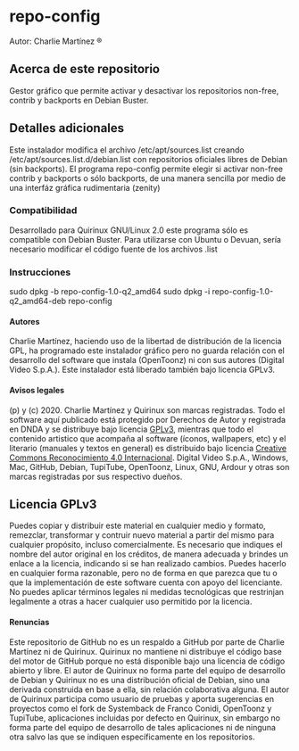 # repo-config
Autor: Charlie Martínez ®
## Acerca de este repositorio
Gestor gráfico que permite activar y desactivar los repositorios non-free, contrib y backports en Debian Buster.
## Detalles adicionales
Este instalador modifica el archivo /etc/apt/sources.list creando /etc/apt/sources.list.d/debian.list con repositorios oficiales libres de Debian (sin backports). El programa repo-config permite elegir si activar non-free contrib y backports o sólo backports, de una manera sencilla por medio de una interfáz gráfica rudimentaria (zenity)
### Compatibilidad
Desarrollado para Quirinux GNU/Linux 2.0 este programa sólo es compatible con Debian Buster. Para utilizarse con Ubuntu o Devuan, sería necesario modificar el código fuente de los archivos .list
### Instrucciones
sudo dpkg -b repo-config-1.0-q2_amd64
sudo dpkg -i repo-config-1.0-q2_amd64-deb
repo-config
#### Autores
Charlie Martínez, haciendo uso de la libertad de distribución de la licencia GPL, ha programado este instalador gráfico pero no guarda relación con el desarrollo del software que instala (OpenToonz) ni con sus autores (Digital Video S.p.A.). Este instalador está liberado también bajo licencia GPLv3. 
#### Avisos legales
(p) y (c) 2020. Charlie Martínez y Quirinux son marcas registradas. Todo el software aquí publicado está protegido por Derechos de Autor y registrada en DNDA y se distribuye bajo licencia <a href="https://lslspanish.github.io/translation_GPLv3_to_spanish/">GPLv3</a>, mientras que todo el contenido artistico que acompaña al software (íconos, wallpapers, etc) y el literario (manuales y textos en general) es distribuido bajo licencia <a href="https://creativecommons.org/licenses/by/4.0/deed.es">Creative Commons Reconocimiento 4.0 Internacional</a>. Digital Video S.p.A., Windows, Mac, GitHub, Debian, TupiTube, OpenToonz, Linux, GNU, Ardour y otras son marcas registradas por sus respectivo dueños.
## Licencia GPLv3
Puedes copiar y distribuir este material en cualquier medio y formato, remezclar, transformar y contruir nuevo material a partir del mismo para cualquier propósito, incluso comercialmente. Es necesario que indiques el nombre del autor original en los créditos, de manera adecuada y brindes un enlace a la licencia, indicando si se han realizado cambios. Puedes hacerlo en cualquier forma razonable, pero no de forma en que parezca que tu o que la implementación de este software cuenta con apoyo del licenciante. No puedes aplicar términos legales ni medidas tecnológicas que restrinjan legalmente a otras a hacer cualquier uso permitido por la licencia. 
#### Renuncias
Este repositorio de GitHub no es un respaldo a GitHub por parte de Charlie Martínez ni de Quirinux. Quirinux no mantiene ni distribuye el código base del motor de GitHub porque no está disponible bajo una licencia de código abierto y libre.
El autor de Quirinux no forma parte del equipo de desarrollo de Debian y Quirinux no es una distribución oficial de Debian, sino una derivada construida en base a ella, sin relación colaborativa alguna. 
El autor de Quirinux participa como usuario de pruebas y aporta sugerencias en proyectos como el fork de Systemback de Franco Conidi, OpenToonz y TupiTube, aplicaciones incluidas por defecto en Quirinux, sin embargo no forma parte del equipo de desarrollo de tales aplicaciones ni de ninguna otra salvo las que se indiquen específicamente en los repositorios.

